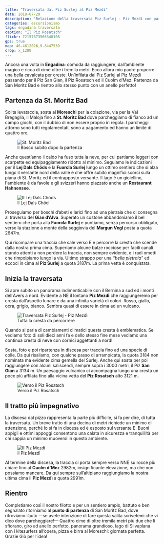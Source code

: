 ```yaml
---
title: "Traversata dal Piz Surlej al Piz Mezdì"
date: 2018-07-29
description: "Relazione della traversata Piz Surlej - Piz Mezdì con partenza da St. Moritz Bad in senso antiorario, toccando le vette del Piz San Gian e del Piz Rosatsch"
categories: escursionismo
tags: engadina traversata
caption: "Il Piz Rosatsch"
flickr: 72157673566848108
gps: true
map: 46.4612026,9.8447539
crop: x_1200
---
```


Ancora una volta in **Engadina**: comoda da raggiungere, dall’ambiente magico e ricca di cime oltre i tremila metri. Ecco allora mio padre proporre una bella cavalcata per creste. Un’infilata dal Piz Surlej al Piz Mezdì passando per il Piz San Gian, il Piz Rosatsch ed il Cuolm d’Mez. Partenza da San Moritz Bad e rientro allo stesso punto con un anello perfetto!

## Partenza da St. Moritz Bad

Solita levataccia, sosta al **Moreschi** per la colazione, via per la Val Bregaglia, il Maloja fino a **St. Moritz Bad** dove parcheggiamo di fianco ad un campo giochi, con il dubbio di non essere proprio in regola. I parcheggi attorno sono tutti regolamentati, sono a pagamento ed hanno un limite di quattro ore.

<figure>
    <img src="https://farm2.staticflickr.com/1843/44717754502_117d986ffe_c.jpg" alt="St. Moritz Bad" /> 
    <figcaption>Il Bosco subito dopo la partenza</figcaption>
</figure>

Anche quest’anno il caldo ha fuso tutta la neve, per cui partiamo leggeri con scarpette ed equipaggiamento ridotto al minimo. Seguiamo le indicazioni per il **Lej Dals Chöds** e la **Fuorcla Surlej** lungo un ottimo sentiero che si alza lungo il versante nord della valle e che offre subito magnifici scorci sulla piana di St. Moritz ed il contrapposto versante. Il lago è un gioiellino, l'ambiente è da favole e gli svizzeri hanno piazzato anche un **Restaurant Hahnensee**.

<figure>
    <img src="https://farm2.staticflickr.com/1870/29829778517_e10d54c0c7_c.jpg" alt="Il Lej Dals Chöds" /> 
    <figcaption>Il Lej Dals Chöd</figcaption>
</figure>

Proseguiamo per boschi d’abeti e larici fino ad una pietraia che ci consegna al traverso del **Gian d’Alva**. Superato un costone abbandoniamo il bel sentiero che porta alla **Fuorcla Surlej** e puntiamo, senza percorso obbligato, verso la stazione a monte della seggiovia del **Margun Vegl** posta a quota 2647m.

Qui ricompare una traccia che sale verso E e percorre la cresta che scende dalla nostra prima cima. Superiamo alcune balze rocciose per facili canali stando attenti a non perdere la traccia, non sempre evidente, e i radi ometti che rimpolpiamo lungo la via. Ultimo strappo per una *“bella pietraia”* ed eccoci in cima al **Piz Surlej** a quota 3187m. La prima vetta è conquistata.

## Inizia la traversata

Si apre subito un panorama indimenticabile con il Bernina a sud ed i monti dell’Avers a nord. Evidente a NE il lontano **Piz Mezdì** che raggiungeremo per cresta dall’aspetto lunare e da una infinita varietà di colori. Rosso, giallo, ocra, grigio, bianco. Sembra quasi di essere in cima ad un vulcano.

<figure>
    <img src="https://farm2.staticflickr.com/1878/30896219048_530c476c89_c.jpg" alt="Traversata Piz Surlej - Piz Mezdì" /> 
    <figcaption>Tutta la cresta da percorrere</figcaption>
</figure>

Quando si parla di cambiamenti climatici questa cresta è emblematica. Se vediamo foto di soli dieci anni fa e dello stesso fine mese vediamo una continua cresta di neve con cornici aggettanti a nord!

Sosta, foto e poi ripartenza in discesa per traccia fino ad una specie di colle. Da qui risaliamo, con qualche passo di arrampicata, la quota 3184 non nominata ma evidente cima gemella del Surlej. Anche qui sosta per poi raggiungere con alcuni saliscendi, sempre sopra i 3000 metri, il Piz **San Gian** a 3134 m. Un paesaggio vulcanico ci accompagna lungo una cresta un poco più affilata fino alla vicina vetta del **Piz Rosatsch** alto 3121 m.

<figure>
    <img src="https://farm2.staticflickr.com/1882/44048326694_29eb922f8a_c.jpg" alt="Verso il Piz Rosatsch" /> 
    <figcaption>Verso il Piz Rosatsch</figcaption>
</figure>

## Il tratto più impegnativo

La discesa dal pizzo rappresenta la parte più difficile, si fa per dire, di tutta la traversata. Un breve tratto di una decina di metri richiede un minimo di attenzione, perché lo si fa in discesa ed è esposto sul versante E. Buoni appigli e ottimi appoggi consentono una calata in sicurezza e tranquillità per chi sappia un minimo muoversi in questo ambiente.

<figure>
    <img src="https://farm2.staticflickr.com/1846/44049403544_3996655cb6_c.jpg" alt="Il Piz Mezdì" /> 
    <figcaption>Il Piz Mezdì</figcaption>
</figure>

Al termine della discesa, la traccia ci porta sempre verso NNE su rocce più chiare fino al **Cuolm d’Mez** 2982m, insignificante elevazione, ma che non possiamo mancare. Da qui sempre sull’altipiano raggiungiamo la nostra ultima cima il **Piz Mezdì** a quota 2991m.

## Rientro

Completiamo così il nostro filotto e per un sentiero ampio, battuto e ben segnalato ritorniamo al **punto di partenza** di San Moritz Bad, dove ritroviamo l’auto —se avete intenzione di fare questa salita scrivetemi che vi dico dove parcheggiare!— Quattro cime di oltre tremila metri più due che li sfiorano, giro ad anello perfetto, panorama grandioso, lago di Silvaplana con i kitesurfers all’opera, pizza e birra al Moreschi: giornata perfetta. Grazie Giò per l’idea!

